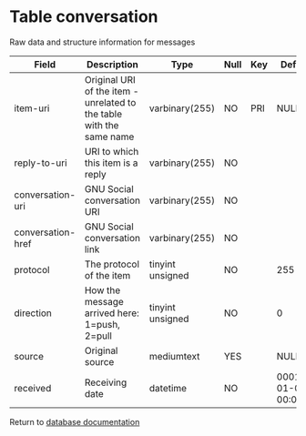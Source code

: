 Table conversation
===========

Raw data and structure information for messages

| Field             | Description                                                          | Type             | Null | Key | Default             | Extra |
| ----------------- | -------------------------------------------------------------------- | ---------------- | ---- | --- | ------------------- | ----- |
| item-uri          | Original URI of the item - unrelated to the table with the same name | varbinary(255)   | NO   | PRI | NULL                |       |
| reply-to-uri      | URI to which this item is a reply                                    | varbinary(255)   | NO   |     |                     |       |
| conversation-uri  | GNU Social conversation URI                                          | varbinary(255)   | NO   |     |                     |       |
| conversation-href | GNU Social conversation link                                         | varbinary(255)   | NO   |     |                     |       |
| protocol          | The protocol of the item                                             | tinyint unsigned | NO   |     | 255                 |       |
| direction         | How the message arrived here: 1=push, 2=pull                         | tinyint unsigned | NO   |     | 0                   |       |
| source            | Original source                                                      | mediumtext       | YES  |     | NULL                |       |
| received          | Receiving date                                                       | datetime         | NO   |     | 0001-01-01 00:00:00 |       |

Return to [database documentation](help/database)
